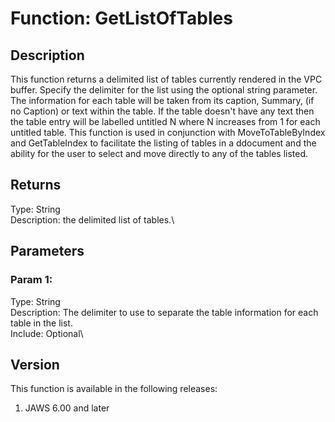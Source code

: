 # Function: GetListOfTables

## Description

This function returns a delimited list of tables currently rendered in
the VPC buffer. Specify the delimiter for the list using the optional
string parameter. The information for each table will be taken from its
caption, Summary, (if no Caption) or text within the table. If the table
doesn\'t have any text then the table entry will be labelled untitled N
where N increases from 1 for each untitled table. This function is used
in conjunction with MoveToTableByIndex and GetTableIndex to facilitate
the listing of tables in a ddocument and the ability for the user to
select and move directly to any of the tables listed.

## Returns

Type: String\
Description: the delimited list of tables.\

## Parameters

### Param 1:

Type: String\
Description: The delimiter to use to separate the table information for
each table in the list.\
Include: Optional\

## Version

This function is available in the following releases:

1.  JAWS 6.00 and later
